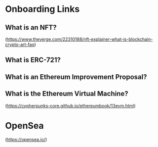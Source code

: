 # Onboarding Links

## What is an NFT?

(https://www.theverge.com/22310188/nft-explainer-what-is-blockchain-crypto-art-faq)

## What is ERC-721?

## What is an Ethereum Improvement Proposal?

## What is the Ethereum Virtual Machine? 

(https://cypherpunks-core.github.io/ethereumbook/13evm.html)

# OpenSea

(https://opensea.io/)

